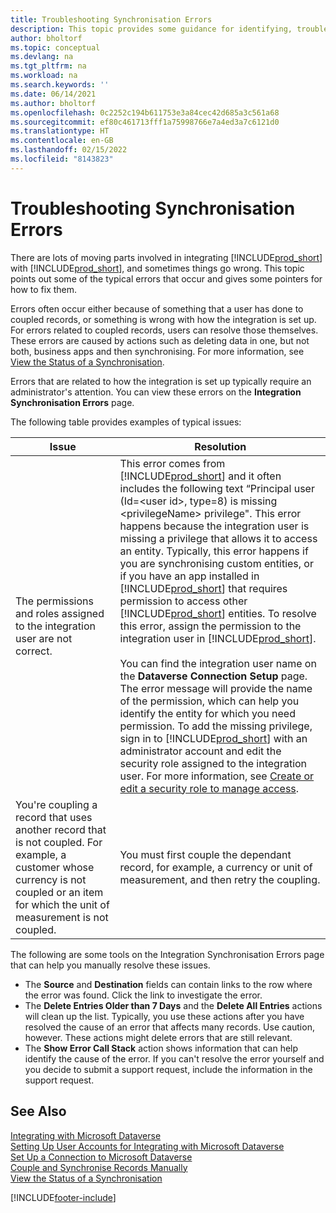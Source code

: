 ```yaml
---
title: Troubleshooting Synchronisation Errors
description: This topic provides some guidance for identifying, troubleshooting and resolving Synchronisation errors.
author: bholtorf
ms.topic: conceptual
ms.devlang: na
ms.tgt_pltfrm: na
ms.workload: na
ms.search.keywords: ''
ms.date: 06/14/2021
ms.author: bholtorf
ms.openlocfilehash: 0c2252c194b611753e3a84cec42d685a3c561a68
ms.sourcegitcommit: ef80c461713fff1a75998766e7a4ed3a7c6121d0
ms.translationtype: HT
ms.contentlocale: en-GB
ms.lasthandoff: 02/15/2022
ms.locfileid: "8143823"
---
```

# <a name="troubleshooting-synchronization-errors"></a>Troubleshooting Synchronisation Errors


There are lots of moving parts involved in integrating [!INCLUDE[prod_short](includes/prod_short.md)] with [!INCLUDE[prod_short](includes/cds_long_md.md)], and sometimes things go wrong. This topic points out some of the typical errors that occur and gives some pointers for how to fix them.

Errors often occur either because of something that a user has done to coupled records, or something is wrong with how the integration is set up. For errors related to coupled records, users can resolve those themselves. These errors are caused by actions such as deleting data in one, but not both, business apps and then synchronising. For more information, see [View the Status of a Synchronisation](admin-how-to-view-synchronization-status.md).

Errors that are related to how the integration is set up typically require an administrator's attention. You can view these errors on the **Integration Synchronisation Errors** page. 

The following table provides examples of typical issues:  

|Issue  |Resolution  |
|---------|---------|
|The permissions and roles assigned to the integration user are not correct. | This error comes from [!INCLUDE[prod_short](includes/cds_long_md.md)] and it often includes the following text “Principal user (Id=\<user id>, type=8) is missing \<privilegeName> privilege". This error happens because the integration user is missing a privilege that allows it to access an entity. Typically, this error happens if you are synchronising custom entities, or if you have an app installed in [!INCLUDE[prod_short](includes/cds_long_md.md)] that requires permission to access other [!INCLUDE[prod_short](includes/cds_long_md.md)] entities. To resolve this error, assign the permission to the integration user in [!INCLUDE[prod_short](includes/cds_long_md.md)].<br><br> You can find the integration user name on the **Dataverse Connection Setup** page. The error message will provide the name of the permission, which can help you identify the entity for which you need permission. To add the missing privilege, sign in to [!INCLUDE[prod_short](includes/cds_long_md.md)] with an administrator account and edit the security role assigned to the integration user. For more information, see [Create or edit a security role to manage access](/power-platform/admin/create-edit-security-role). |
|You're coupling a record that uses another record that is not coupled. For example, a customer whose currency is not coupled or an item for which the unit of measurement is not coupled. | You must first couple the dependant record, for example, a currency or unit of measurement, and then retry the coupling. |

The following are some tools on the Integration Synchronisation Errors page that can help you manually resolve these issues.  

* The **Source** and **Destination** fields can contain links to the row where the error was found. Click the link to investigate the error.  
* The **Delete Entries Older than 7 Days** and the **Delete All Entries** actions will clean up the list. Typically, you use these actions after you have resolved the cause of an error that affects many records. Use caution, however. These actions might delete errors that are still relevant.
* The **Show Error Call Stack** action shows information that can help identify the cause of the error. If you can't resolve the error yourself and you decide to submit a support request, include the information in the support request.

## <a name="see-also"></a>See Also
[Integrating with Microsoft Dataverse](admin-prepare-dynamics-365-for-sales-for-integration.md)  
[Setting Up User Accounts for Integrating with Microsoft Dataverse](admin-setting-up-integration-with-dynamics-sales.md)  
[Set Up a Connection to Microsoft Dataverse](admin-how-to-set-up-a-dynamics-crm-connection.md)  
[Couple and Synchronise Records Manually](admin-how-to-couple-and-synchronize-records-manually.md)  
[View the Status of a Synchronisation](admin-how-to-view-synchronization-status.md)  


[!INCLUDE[footer-include](includes/footer-banner.md)]
